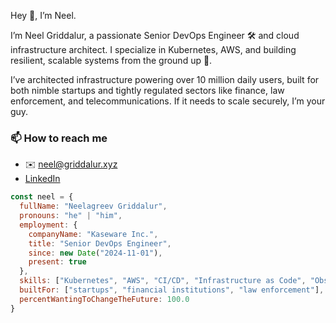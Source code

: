 Hey 👋, I’m Neel.

I’m Neel Griddalur, a passionate Senior DevOps Engineer 🛠️ and cloud infrastructure architect. I specialize in Kubernetes, AWS, and building resilient, scalable systems from the ground up 🚀.

I’ve architected infrastructure powering over 10 million daily users, built for both nimble startups and tightly regulated sectors like finance, law enforcement, and telecommunications. If it needs to scale securely, I’m your guy.

### 📫 How to reach me
- ✉️ neel@griddalur.xyz
- [LinkedIn](https://www.linkedin.com/in/neelgrid/)

``` js
const neel = {
  fullName: "Neelagreev Griddalur",
  pronouns: "he" | "him",
  employment: {
    companyName: "Kaseware Inc.",
    title: "Senior DevOps Engineer",
    since: new Date("2024-11-01"),
    present: true
  },
  skills: ["Kubernetes", "AWS", "CI/CD", "Infrastructure as Code", "Observability"],
  builtFor: ["startups", "financial institutions", "law enforcement"],
  percentWantingToChangeTheFuture: 100.0
}
```
